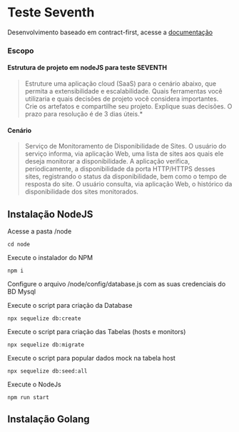 # Teste Seventh
Desenvolvimento baseado em contract-first, acesse a [documentação](https://app.swaggerhub.com/apis/maufrco/Seventh/1.0.0)

### Escopo
#### Estrutura de projeto em nodeJS para teste SEVENTH
> Estruture uma aplicação cloud (SaaS) para o cenário abaixo, que permita a extensibilidade e escalabilidade. Quais ferramentas você utilizaria e quais decisões de projeto você considera importantes. 
Crie os artefatos e compartilhe seu projeto. Explique suas decisões. 
O prazo para resolução é de 3 dias úteis.*


#### Cenário
> Serviço de Monitoramento de Disponibilidade de Sites. O usuário do serviço informa, via aplicação Web, uma lista de sites aos quais ele deseja monitorar a disponibilidade. A aplicação verifica, periodicamente, a disponibilidade   da porta HTTP/HTTPS desses sites, registrando o status da disponibilidade, bem como o tempo de resposta do site.
O usuário consulta, via aplicação Web, o histórico da disponibilidade dos sites monitorados.



## Instalação NodeJS

Acesse a pasta /node
```
cd node
```

Execute o instalador do NPM
```
npm i
```

Configure o arquivo /node/config/database.js com as suas credenciais do BD Mysql

Execute o script para criação da Database
```
npx sequelize db:create
```
Execute o script para criação das Tabelas (hosts e monitors)
```
npx sequelize db:migrate
```
Execute o script para popular dados mock na tabela host
```
npx sequelize db:seed:all     
```
Execute o NodeJs 
```
npm run start
```

## Instalação Golang